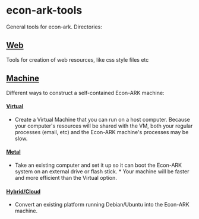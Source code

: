 # econ-ark-tools
General tools for econ-ark. Directories:

## [Web](https://github.com/econ-ark/econ-ark-tools/blob/master/Web)

Tools for creation of web resources, like css style files etc

## [Machine](https://github.com/econ-ark/econ-ark-tools/blob/master/Machine)

Different ways to construct a self-contained Econ-ARK machine:

#### [Virtual](https://github.com/econ-ark/econ-ark-tools/blob/master/Virtual)

* Create a Virtual Machine that you can run on a host computer. Because your computer's resources will be shared with the VM, both your regular processes (email, etc) and the Econ-ARK machine's processes may be slow.

#### [Metal](https://github.com/econ-ark/econ-ark-tools/blob/master/Metal)

* Take an existing computer and set it up so it can boot the Econ-ARK system on an external drive or flash stick. 
      * Your machine will be faster and more efficient than the Virtual option. 

#### [Hybrid/Cloud](https://github.com/econ-ark/econ-ark-tools/blob/master/Metal)

* Convert an existing platform running Debian/Ubuntu into the Econ-ARK machine.


